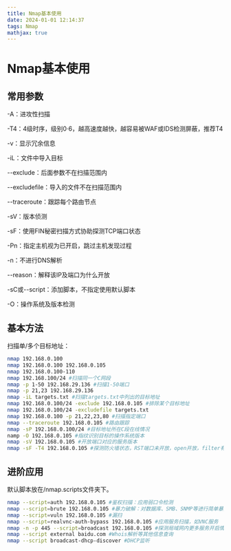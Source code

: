 ```yaml
---
title: Nmap基本使用
date: 2024-01-01 12:14:37
tags: Nmap
mathjax: true
---
```


# Nmap基本使用

## 常用参数

-A：进攻性扫描

-T4：4级时序，级别0·6，越高速度越快，越容易被WAF或IDS检测屏蔽，推荐T4

-v：显示冗余信息

-iL：文件中导入目标

--exclude：后面参数不在扫描范围内

--excludefile：导入的文件不在扫描范围内

--traceroute：跟踪每个路由节点

-sV：版本侦测

-sF：使用FIN秘密扫描方式协助探测TCP端口状态

-Pn：指定主机视为已开启，跳过主机发现过程

-n：不进行DNS解析

--reason：解释该IP及端口为什么开放

-sC或--script：添加脚本，不指定使用默认脚本

-O：操作系统及版本检测

## 基本方法

扫描单/多个目标地址：

```bash
nmap 192.168.0.100
nmap 192.168.0.100 192.168.0.105
nmap 192.168.0.100-110
nmap 192.168.100/24 #扫描同一个C网段
nmap -p 1-50 192.168.29.136 #扫描1-50端口
nmap -p 21,23 192.168.29.136
nmap -iL targets.txt #扫描targets.txt中列出的目标地址
nmap 192.168.0.100/24 -exclude 192.168.0.105 #排除某个目标地址
nmap 192.168.0.100/24 -excludefile targets.txt
nmap 192.168.0.100 -p 21,22,23,80 #扫描指定端口
nmap --traceroute 192.168.0.105 #路由跟踪
nmap -sP 192.168.0.100/24 #目标地址所在C段在线情况
namp -O 192.168.0.105 #指纹识别目标的操作系统版本
nmap -sV 192.168.0.105 #开放端口对应的服务版本
nmap -sF -T4 192.168.0.105 #探测防火墙状态，RST端口未开放，open开放，filter有防火墙
```

## 进阶应用

默认脚本放在/nmap.scripts文件夹下。

```bash
nmap --script=auth 192.168.0.105 #鉴权扫描：应用弱口令检测
nmap --script=brute 192.168.0.105 #暴力破解：对数据库、SMB、SNMP等进行简单暴力猜解
nmap --script=vuln 192.168.0.105 #漏扫
nmap --script=realvnc-auth-bypass 192.168.0.105 #应用服务扫描，如VNC服务
nmap -n -p 445 --script=broadcast 192.168.0.105 #探测局域网内更多服务开启情况
nmap --script external baidu.com #Whois解析等其他信息查询
nmap --script broadcast-dhcp-discover #DHCP监听
```

